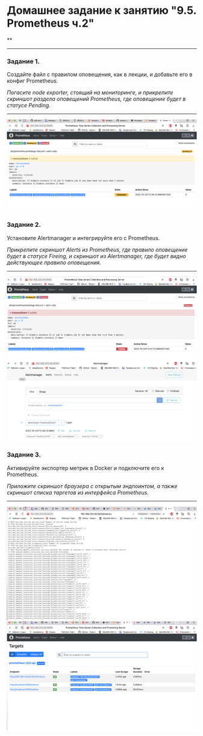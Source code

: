 # Домашнее задание к занятию "9.5. Prometheus ч.2"
**

---

### Задание 1. 


Создайте файл с правилом оповещения, как в лекции, и добавьте его в конфиг Prometheus.

*Погасите node exporter, стоящий на мониторинге, и прикрепите скриншот раздела оповещений Prometheus, где оповещение будет в статусе 
Pending.*

---

![](./img/9.5.1.png)


### Задание 2. 

Установите Alertmanager и интегрируйте его с Prometheus.


*Прикрепите скриншот Alerts из Prometheus, где правило оповещение будет в статусе Fireing, и скриншот из Alertmanager, где будет видно 
действующее правило оповещения.*


---

![](./img/9.5.2.1.png)
![](./img/9.5.2.2.png)

### Задание 3. 

Активируйте экспортер метрик в Docker и подключите его к Prometheus.


*Приложите скриншот браузера с открытым эндпоинтом, а также скриншот списка таргетов из интерфейса Prometheus.*

---


![](./img/9.5.3.1.png)
![](./img/9.5.3.2.png)

